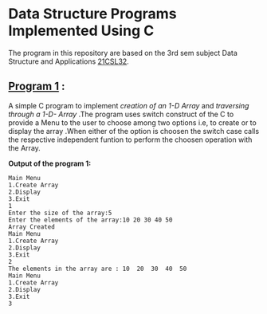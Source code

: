# Data Structure Programs Implemented Using C

The program in this repository are based on the 3rd sem subject Data Structure and Applications [21CSL32](https://vtu.ac.in/pdf/2021syll/cssyll.pdf).
## [Program 1](arrop.c) : 
A simple C program to implement <i>creation of an 1-D Array </i> and  <i>traversing through a 1-D- Array </i>.The program uses switch
construct of the C to provide a Menu to the user to choose among two options i.e, to create or to display the array .When either of the 
option is choosen the switch case calls the respective independent funtion to perform the choosen operation with the Array.<br>

<b>Output of the program 1:</b>

    Main Menu
    1.Create Array
    2.Display
    3.Exit
    1
    Enter the size of the array:5
    Enter the elements of the array:10 20 30 40 50
    Array Created
    Main Menu
    1.Create Array
    2.Display
    3.Exit
    2
    The elements in the array are : 10	20	30	40	50	
    Main Menu
    1.Create Array
    2.Display
    3.Exit
    3

